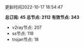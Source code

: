 更新时间2022-10-17 18:54:47

**总订阅: 45**
**总节点: 2112**
**有效节点: 343**
- v2ray节点: 207
- ss节点: 118
- trojan节点: 18
